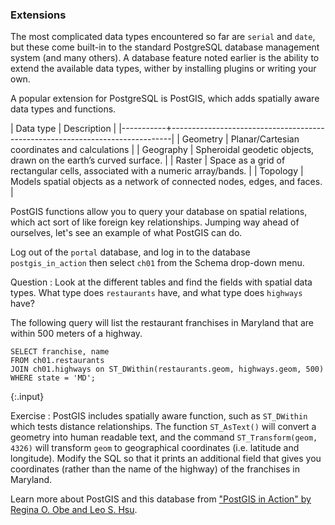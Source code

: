 ---
---

### Extensions

The most complicated data types encountered so far are `serial` and `date`, but these come built-in to the standard PostgreSQL database management system (and many others).
A database feature noted earlier is the ability to extend the available data types, wither by installing plugins or writing your own.

A popular extension for PostgreSQL is PostGIS, which adds spatially aware data types and functions.

| Data type | Description                                                                  |
|-----------+------------------------------------------------------------------------------|
| Geometry  | Planar/Cartesian coordinates and calculations                                |
| Geography | Spheroidal geodetic objects, drawn on the earth’s curved surface.            |
| Raster    | Space as a grid of rectangular cells, associated with a numeric array/bands. |
| Topology  | Models spatial objects as a network of connected nodes, edges, and faces.    |

<!--split-->

PostGIS functions allow you to query your database on spatial relations, which act sort of like foreign key relationships.
Jumping way ahead of ourselves, let's see an example of what PostGIS can do.

Log out of the `portal` database, and log in to the database `postgis_in_action` then select `ch01` from the Schema drop-down menu.

Question
: Look at the different tables and find the fields with spatial data types. What type does `restaurants` have, and what type does `highways` have?

<!--split-->

The following query will list the restaurant franchises in Maryland that are within 500 meters of a highway.

~~~
SELECT franchise, name
FROM ch01.restaurants
JOIN ch01.highways on ST_DWithin(restaurants.geom, highways.geom, 500)
WHERE state = 'MD';
~~~
{:.input}

Exercise
: PostGIS includes spatially aware function, such as `ST_DWithin` which tests distance relationships. The function `ST_AsText()` will convert a geometry into human readable text, and the command `ST_Transform(geom, 4326)` will transform `geom` to geographical coordinates (i.e. latitude and longitude). Modify the SQL so that it prints an additional field that gives you coordinates (rather than the name of the highway) of the franchises in Maryland.

[//]: # " ST_AsText(ST_Transform(restaurants.geom, 4326)) "

Learn more about PostGIS and this database from ["PostGIS in Action" by Regina O. Obe and Leo S. Hsu](https://www.manning.com/books/postgis-in-action-second-edition).

